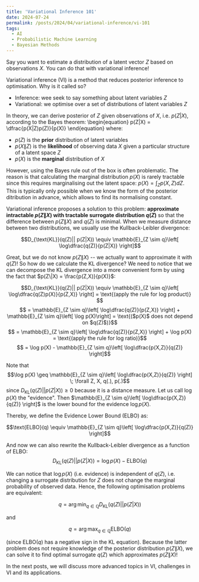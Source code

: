 ```yaml
---
title: 'Variational Inference 101'
date: 2024-07-24
permalink: /posts/2024/04/variational-inference/vi-101
tags:
  - AI
  - Probabilistic Machine Learning
  - Bayesian Methods
---
```


Say you want to estimate a distribution of a latent vector $Z$ based on observations $X$. You can do that with variational inference!

Variational inference (VI) is a method that reduces posterior inference to optimisation. Why is it called so?
- Inference: wee seek to say something about latent variables $Z$
- Variational: we optimise over a set of distributions of latent variables $Z$

In theory, we can derive posterior of $Z$ given observations of $X$, i.e. $p(Z|X)$, according to the Bayes theorem:
\begin{equation}
p(Z|X) = \dfrac{p(X|Z)p(Z)}{p(X)}
\end{equation}
where:
- $p(Z)$ is the **prior** distribution of latent variables
- $p(X\|Z)$ is the **likelihood** of observing data $X$ given a particular structure of a latent space $Z$
- $p(X)$ is the **marginal** distribution of $X$

However, using the Bayes rule out of the box is often problematic. The reason is that calculating the marginal distribution $p(X)$ is rarely tractable since this requires marginalising out the latent space: $p(X) = \int_Z p(X, Z)dZ$. This is typically only possible when we know the form of the posterior ditribution in advance, which allows to find its normalising constant.

Variational inference proposes a solution to this problem: **approximate intractable $p(Z\|X)$ with tractable surrogate distribution $q(Z)$** so that the difference between $p(Z\|X)$ and $q(Z)$ is minimal. When we measure distance between two distributions, we usually use the Kullback-Leibler divergence:

$$D_{\text{KL}}(q(Z)|| p(Z|X)) \equiv \mathbb{E}_{Z \sim q}\left[ \log\dfrac{q(Z)}{p(Z|X)} \right]$$

Great, but we do not know $p(Z\|X)$ -- we actually want to approximate it with $q(Z)$! So how do we calculate the KL divergence? We need to notice that we can decompose the KL divergence into a more convenient form by using the fact that $p(Z\|X) = \frac{p(Z,X)}{p(X)}$:


$$D_{\text{KL}}(q(Z)|| p(Z|X)) \equiv \mathbb{E}_{Z \sim q}\left[ \log\dfrac{q(Z)p(X)}{p(Z,X)} \right] = \text{(apply the rule for log product)} $$
$$ = \mathbb{E}_{Z \sim q}\left[ \log\dfrac{q(Z)}{p(Z,X)} \right] + \mathbb{E}_{Z \sim q}\left[ \log p(X)\right] = \text{($p(X)$ does not depend on $q(Z)$)}$$
$$ = \mathbb{E}_{Z \sim q}\left[ \log\dfrac{q(Z)}{p(Z,X)} \right] + \log p(X) = \text{(apply the rule for log ratio)}$$
$$ = \log p(X) - \mathbb{E}_{Z \sim q}\left[ \log\dfrac{p(X,Z)}{q(Z)} \right]$$

Note that 
$$\log p(X) \geq \mathbb{E}_{Z \sim q}\left[ \log\dfrac{p(X,Z)}{q(Z)} \right] \; \forall Z, X, q(.), p(.)$$
since $D_{\text{KL}}(q(Z)|| p(Z|X)) \geq 0$ because it is a distance measure. Let us call $\log p(X)$ the "evidence". Then $\mathbb{E}_{Z \sim q}\left[ \log\dfrac{p(X,Z)}{q(Z)} \right]$ is the lower bound for the evidence $\log p(X)$. 

Thereby, we define the Evidence Lower Bound (ELBO) as:

$$\text{ELBO}(q) \equiv \mathbb{E}_{Z \sim q}\left[ \log\dfrac{p(X,Z)}{q(Z)} \right]$$

And now we can also rewrite the Kullback-Leibler divergence as a function of ELBO:
$$D_{\text{KL}}(q(Z)|| p(Z|X)) = \log p(X) - \text{ELBO}(q) 
$$

We can notice that $\log p(X)$ (i.e. evidence) is independent of $q(Z)$, i.e. changing a surrogate distribution for $Z$ does not change the marginal probability of observed data. Hence, the following optimisation problems are equivalent:

$$q = \arg\min_{q \in \mathbb{Q}}  D_{\text{KL}}(q(Z)|| p(Z|X))$$

and 

$$q = \arg\max_{q \in \mathbb{Q}} \text{ELBO}(q)$$

(since $\text{ELBO}(q)$ has a negative sign in the KL equation). Because the latter problem does not require knowledge of the posterior distribution $p(Z\|X)$, we can solve it to find optimal surrogate $q(Z)$ which approximates $p(Z\|X)$!

In the next posts, we will discuss more advanced topics in VI, challenges in VI and its applications.
